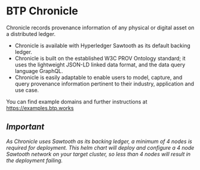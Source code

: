 # BTP Chronicle

Chronicle records provenance information of any physical or digital asset on a distributed ledger.

- Chronicle is available with Hyperledger Sawtooth as its default backing ledger.
- Chronicle is built on the established W3C PROV Ontology standard; it uses the lightweight JSON-LD linked data format, and the data query language GraphQL.
- Chronicle is easily adaptable to enable users to model, capture, and query provenance information pertinent to their industry, application and use case.

You can find example domains and further instructions at https://examples.btp.works

## *Important*

*As Chronicle uses Sawtooth as its backing ledger, a minimum of 4 nodes is required for deployment.*
*This helm chart will deploy and configure a 4 node Sawtooth network on your target cluster, so less than 4 nodes will result in the deployment failing.*
